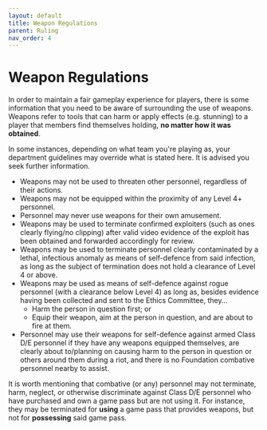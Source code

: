 ```yaml
---
layout: default
title: Weapon Regulations
parent: Ruling
nav_order: 4
---
```


# Weapon Regulations
In order to maintain a fair gameplay experience for players, there is some information that you need to be aware of surrounding the use of weapons. Weapons refer to tools that can harm or apply effects (e.g. stunning) to a player that members find themselves holding, **no matter how it was obtained**.

In some instances, depending on what team you're playing as, your department guidelines may override what is stated here. It is advised you seek further information.

- Weapons may not be used to threaten other personnel, regardless of their actions.
- Weapons may not be equipped within the proximity of any Level 4+ personnel.
- Personnel may never use weapons for their own amusement.
- Weapons may be used to terminate confirmed exploiters (such as ones clearly flying/no clipping) after valid video evidence of the exploit has been obtained and forwarded accordingly for review.
- Weapons may be used to terminate personnel clearly contaminated by a lethal, infectious anomaly as means of self-defence from said infection, as long as the subject of termination does not hold a clearance of Level 4 or above.
- Weapons may be used as means of self-defence against rogue personnel (with a clearance below Level 4) as long as, besides evidence having been collected and sent to the Ethics Committee, they…
    - Harm the person in question first; or
    - Equip their weapon, aim at the person in question, and are about to fire at them.
- Personnel may use their weapons for self-defence against armed Class D/E personnel if they have any weapons equipped themselves, are clearly about to/planning on causing harm to the person in question or others around them during a riot, and there is no Foundation combative personnel nearby to assist.

It is worth mentioning that combative (or any) personnel may not terminate, harm, neglect, or otherwise discriminate against Class D/E personnel who have purchased and own a game pass but are not using it. For instance, they may be terminated for **using** a game pass that provides weapons, but not for **possessing** said game pass.